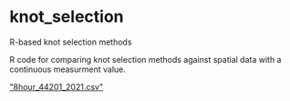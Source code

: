 # knot_selection
R-based knot selection methods

R code for comparing knot selection methods against spatial data with a continuous measurment value.

["8hour_44201_2021.csv"](https://aqs.epa.gov/aqsweb/airdata/download_files.html#eighthour)
